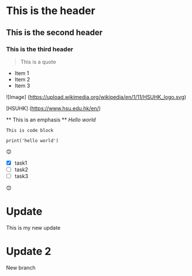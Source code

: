 
# This is the header
## This is the second header
### This is the third header

> This is a quote

- Item 1
- Item 2
- Item 3


![Image] (https://upload.wikimedia.org/wikipedia/en/1/11/HSUHK_logo.svg)

[HSUHK] (https://www.hsu.edu.hk/en/)



** This is an emphasis **
*Hello world*


`````
This is code block
`````

`````
print('hello world')
`````

:blush:

- [x] task1
- [ ] task2
- [ ] task3

:blush:

# Update
This is my new update

# Update 2
New branch

